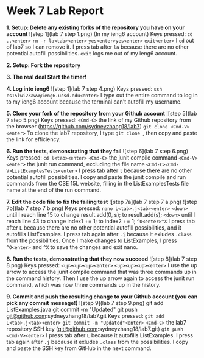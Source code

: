 # Week 7 Lab Report

**1. Setup: Delete any existing forks of the repository you have on your account**
    ![step 1](lab 7 step 1.png)
    (In my ieng6 account)
    Keys pressed: 
        `cd ..<enter>`
        `rm -r la<tab><enter>`
        `yes<enter>yes<enter>`
        `exit<enter>`
    I `cd` out of lab7 so I can remove it. I press tab after `la` because there are no other potential autofill possibilities. `exit` logs me out of my ieng6 account.

**2. Setup: Fork the repository**

**3. The real deal Start the timer!**

**4. Log into ieng6**
    ![step 1](lab 7 step 4.png)
    Keys pressed:
        `ssh cs15lwi23aww@ieng6.ucsd.edu<enter>`
    I type out the entire command to log in to my ieng6 account because the terminal can't autofill my username.

**5. Clone your fork of the repository from your Github account**
    ![step 5](lab 7 step 5.png)
    Keys pressed:
        `<Cmd-C>` the link of my Github repository from the browser (https://github.com/sydneyzhang18/lab7)
        `git clone <Cmd-V><enter>`
    To clone the lab7 repository, I type `git clone `, then copy and paste the link for efficiency.

**6. Run the tests, demonstrating that they fail**
    ![step 6](lab 7 step 6.png)
    Keys pressed: 
        `cd l<tab><enter>`
        `<Cmd-C>` the junit compile command
        `<Cmd-V><enter>` the junit run command, excluding the file name
        `<Cmd-C><Cmd-V>ListExamplesTests<enter>`
    I press tab after `l` because there are no other potential autofill possibilities. I copy and paste the junit compile and run commands from the CSE 15L website, filling in the ListExamplesTests file name at the end of the run command.

**7. Edit the code file to fix the failing test**
    ![step 7a](lab 7 step 7 a.png)
    ![step 7b](lab 7 step 7 b.png)
    Keys pressed:
        `nano L<tab>.j<tab><enter>`
        `<down>` until I reach line 15 to change result.add(0, s); to result.add(s);
        `<down>` until I reach line 43 to change index1 += 1; to index2 += 1;
        `^O<enter>^X`
    I press tab after `L` because there are no other potential autofill possibilities, and it autofills ListExamples. I press tab again after `.j` because it exludes `.class` from the possibilities. Once I make changes to ListExamples, I press `^O<enter>` and `^X` to save the changes and exit nano.
     

**8. Run the tests, demonstrating that they now succeed**
    ![step 8](lab 7 step 8.png)
    Keys pressed: 
        `<up><up><up><enter>`
        `<up><up><up><enter>`
    I use the up arrow to access the junit compile command that was three commands up in the command history. Then I use the up arrow again to access the junit run command, which was now three commands up in the history.

**9. Commit and push the resulting change to your Github account (you can pick any commit message!)**
    ![step 9](lab 7 step 9.png)
    git add ListExamples.java
    git commit -m "Updated"
    git push git@github.com:sydneyzhang18/lab7.git
    Keys pressed:
        `git add L<tab>.j<tab><enter>`
        `git commit -m "Updated"<enter>`
        `<Cmd-C>` the lab7 repository SSH key (git@github.com:sydneyzhang18/lab7.git)
        `git push <Cmd-V><enter>`
    I press tab after `L` because it autofills ListExamples. I press tab again after `.j` because it exludes `.class` from the possibilities. I copy and paste the SSH key from GitHub in the next command.

